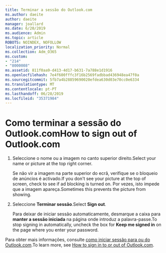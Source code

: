 ```yaml
---
title: Terminar a sessão do Outlook.com
ms.author: daeite
author: daeite
manager: joallard
ms.date: 6/20/2019
ms.audience: Admin
ms.topic: article
ROBOTS: NOINDEX, NOFOLLOW
localization_priority: Normal
ms.collection: Adm_O365
ms.custom:
- "214"
- "8000008"
ms.assetid: 811f0aa9-d413-4d17-b631-7a788e1d1916
ms.openlocfilehash: 7e4f600fffc3f16b2569fadbbad436948ea47f0a
ms.sourcegitcommit: 5fb7a4b28859690020efdea630d03e70cc0e6334
ms.translationtype: MT
ms.contentlocale: pt-PT
ms.lasthandoff: 06/28/2019
ms.locfileid: "35371984"
---
```

# <a name="how-to-sign-out-of-outlookcom"></a><span data-ttu-id="c2762-102">Como terminar a sessão do Outlook.com</span><span class="sxs-lookup"><span data-stu-id="c2762-102">How to sign out of Outlook.com</span></span>

1. <span data-ttu-id="c2762-103">Seleccione o nome ou a imagem no canto superior direito.</span><span class="sxs-lookup"><span data-stu-id="c2762-103">Select your name or picture at the top right corner.</span></span>

    <span data-ttu-id="c2762-104">Se não vir a imagem na parte superior do ecrã, verifique se o bloqueio de anúncios é activado.</span><span class="sxs-lookup"><span data-stu-id="c2762-104">If you don't see your picture at the top of screen, check to see if ad blocking is turned on.</span></span> <span data-ttu-id="c2762-105">Por vezes, isto impede que a imagem apareça.</span><span class="sxs-lookup"><span data-stu-id="c2762-105">Sometimes this prevents the picture from showing.</span></span>

2. <span data-ttu-id="c2762-106">Seleccione **Terminar sessão**.</span><span class="sxs-lookup"><span data-stu-id="c2762-106">Select **Sign out**.</span></span>

    <span data-ttu-id="c2762-107">Para deixar de iniciar sessão automaticamente, desmarque a caixa para **manter a sessão iniciada** na página onde introduz a palavra-passe.</span><span class="sxs-lookup"><span data-stu-id="c2762-107">To stop signing in automatically, uncheck the box for **Keep me signed in** on the page where you enter your password.</span></span>

<span data-ttu-id="c2762-108">Para obter mais informações, consulte [como iniciar sessão para ou do Outlook.com](https://support.office.com/article/e08eb8ac-ac27-49f4-a400-a47311e1ee7e?wt.mc_id=Office_Outlook_com_Alchemy).</span><span class="sxs-lookup"><span data-stu-id="c2762-108">To learn more, see [How to sign in to or out of Outlook.com](https://support.office.com/article/e08eb8ac-ac27-49f4-a400-a47311e1ee7e?wt.mc_id=Office_Outlook_com_Alchemy).</span></span>
  